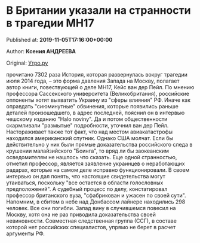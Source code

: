 
# В Британии указали на странности в трагедии MH17

Published at: **2019-11-05T17:16:00+00:00**

Author: **Ксения АНДРЕЕВА**

Original: [Утро.ру](https://utro.ru/life/2019/11/05/1423371.shtml)

прочитано 7302 раза
История, которая развернулась вокруг трагедии июля 2014 года, – это форма давления Запада на Москву, полагает автор книги, повествующей о деле MH17, Кейс ван дер Пейл. По мнению профессора Сассекского университета (Великобритания), российские оппоненты хотят выхватить Украину из "сферы влияния" РФ.
Иначе как оправдать "сиюминутные" обвинения, которые появились раньше деталей произошедшего, в адрес последней, пояснил он в интервью чешскому изданию "Halo noviny". Да и потом общественности скармливали "размытые" подробности, уточнил ван дер Пейл.
Настораживает также тот факт, что над местом авиакатастрофы находился американский спутник. Однако США молчат. Если бы действительно у них были прямые доказательства российского следа в крушении малайзийского "Боинга", то вряд ли бы заокеанским осведомителям не нашлось что сказать.
Еще одной странностью, отметил профессор, является заявление украинцев о неработающих радарах, которые на самом деле исправно функционировали.
В своем интервью он дал понять, что настоящие свидетельства могут утаиваться, поскольку "все остается в области голословных предположений". А судебный процесс по делу, констатировал профессор британского вуза, "сфабрикован и ужасен по своей сути".
Напомним, в сбитом в небе над Донбассом лайнере находились 298 человек. Все они погибли. Запад вину в случившемся повесил на Москву, хотя она не раз приводила доказательства своей невиновности. Совместная следственная группа (ССГ), в составе которой нет российских специалистов, упрямо не берет в расчет аргументы РФ.
